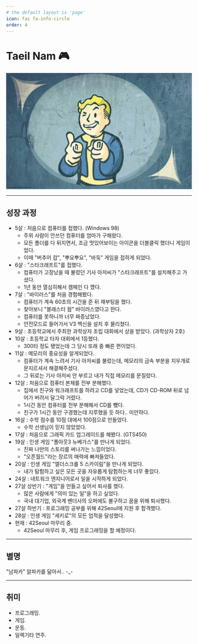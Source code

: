 ```yaml
---
# the default layout is 'page'
icon: fas fa-info-circle
order: 4
---
```


# Taeil Nam 🎮
![image](/assets/img/about/fallout.jpg)

---

## 성장 과정
- 5살 : 처음으로 컴퓨터를 접했다. (Windows 98)
	- 주위 사람이 안쓰던 컴퓨터를 엄마가 구해왔다.
	- 모든 폴더를 다 뒤지면서, 조금 멋있어보이는 아이콘을 더블클릭 했더니 게임이었다.
	- 이때 "버추어 캅", "뿌요뿌요", "바둑" 게임을 접하게 되었다.
- 6살 : "스타크래프트"를 접했다.
	- 컴퓨터가 고장났을 때 불렀던 기사 아저씨가 "스타크래프트"를 설치해주고 가셨다.
	- 1년 동안 열심히해서 캠페인 다 깼다.
- 7살 : "바이러스"를 처음 경험해봤다.
	- 컴퓨터가 계속 60초의 시간을 준 뒤 재부팅을 했다.
	- 찾아보니 "블래스터 웜" 바이러스였다고 한다.
	- 컴퓨터를 못하니까 너무 짜증났었다.
	- 안전모드로 들어가서 V3 백신을 설치 후 물리쳤다.
- 9살 : 초등학교에서 주최한 과학상자 조립 대회에서 상을 받았다. (과학상자 2호)
- 10살 : 초등학교 타자 대회에서 1등했다.
	- 300타 정도 됐었는데 그 당시 또래 중 빠른 편이었다.
- 11살 : 메모리의 중요성을 알게되었다.
	- 컴퓨터가 계속 느려서 기사 아저씨를 불렀는데, 메모리의 금속 부분을 지우개로 문지르셔서 해결해주셨다.
	- 그 뒤로는 기사 아저씨 안 부르고 내가 직접 메모리를 문질렀다.
- 12살 : 처음으로 컴퓨터 본체를 전부 분해했다.
	- 집에서 친구와 워크래프트를 하려고 CD를 넣었는데, CD가 CD-ROM 뒤로 넘어가 버려서 달그락 거렸다.
	- 1시간 동안 컴퓨터를 전부 분해해서 CD를 뺐다.
	- 친구가 1시간 동안 구경했는데 지루했을 듯 하다.. 미안하다.
- 16살 : 수학 점수를 10점 대에서 100점으로 만들었다.
	- 수학 선생님이 믿지 않았었다.
- 17살 : 처음으로 그래픽 카드 업그레이드를 해봤다. (GTS450)
- 19살 : 인생 게임 "폴아웃3 뉴베가스"를 만나게 되었다.
	- 진짜 나만의 스토리를 써나가는 느낌이었다.
	- "오픈월드"라는 장르의 매력에 빠져들었다.
- 20살 : 인생 게임 "엘더스크롤 5 스카이림"을 만나게 되었다.
	- 내가 탐험하고 싶은 모든 곳을 자유롭게 탐험하는게 너무 좋았다.
- 24살 : 네트워크 엔지니어로서 일을 시작하게 되었다.
- 27살 상반기 : "게임"을 만들고 싶어서 퇴사를 했다.
	- 많은 사람에게 "의미 있는 일"을 하고 싶었다.
	- 국내 대기업, 외국계 벤더사의 오퍼에도 불구하고 꿈을 위해 퇴사했다.
- 27살 하반기 : 프로그래밍 공부를 위해 42Seoul에 지원 후 합격했다.
- 28살 : 인생 게임 "세키로"의 모든 업적을 달성했다.
- 현재 : 42Seoul 마무리 중.
	- 42Seoul 마무리 후, 게임 프로그래밍을 할 예정이다.

---

## 별명
"남파카"
알파카를 닮아서.. -_-

---

## 취미
- 프로그래밍.
- 게임.
- 운동.
- 일렉기타 연주.
